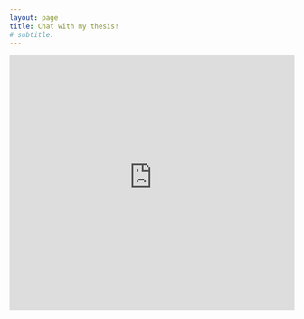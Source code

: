 ```yaml
---
layout: page
title: Chat with my thesis!
# subtitle: 
---
```


<iframe
  src="https://llamaindex-chat-with-app-docs-test0.streamlit.app/?embed=true"
  height="450"
  style="width:100%;border:none;"
></iframe>